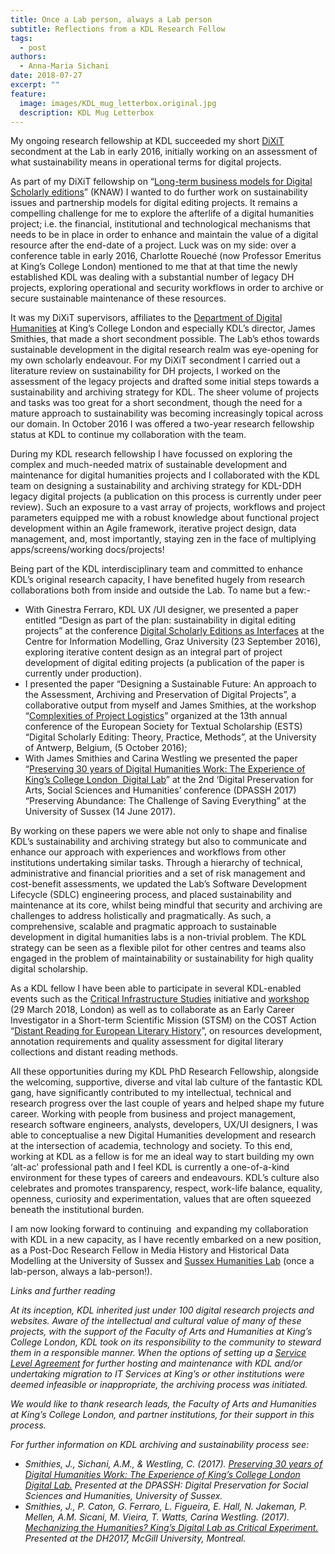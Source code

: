 ```yaml
---
title: Once a Lab person, always a Lab person
subtitle: Reflections from a KDL Research Fellow
tags:
  - post
authors:
  - Anna-Maria Sichani
date: 2018-07-27
excerpt: ""
feature:
  image: images/KDL_mug_letterbox.original.jpg
  description: KDL Mug Letterbox
---
```


My ongoing research fellowship at KDL succeeded my short [DiXiT](http://dixit.uni-koeln.de/) secondment at the Lab in early 2016, initially working on an assessment of what sustainability means in operational terms for digital projects.

As part of my DiXiT fellowship on “[Long-term business models for Digital Scholarly editions](https://dixit.hypotheses.org/806)” (KNAW) I wanted to do further work on sustainability issues and partnership models for digital editing projects. It remains a compelling challenge for me to explore the afterlife of a digital humanities project; i.e. the financial, institutional and technological mechanisms that needs to be in place in order to enhance and maintain the value of a digital resource after the end-date of a project. Luck was on my side: over a conference table in early 2016, Charlotte Roueché (now Professor Emeritus at King’s College London) mentioned to me that at that time the newly established KDL was dealing with a substantial number of legacy DH projects, exploring operational and security workflows in order to archive or secure sustainable maintenance of these resources.

It was my DiXiT supervisors, affiliates to the [Department of Digital Humanities](https://www.kcl.ac.uk/artshums/depts/ddh/index.aspx) at King’s College London and especially KDL’s director, James Smithies, that made a short secondment possible. The Lab’s ethos towards sustainable development in the digital research realm was eye-opening for my own scholarly endeavour. For my DiXiT secondment I carried out a literature review on sustainability for DH projects, I worked on the assessment of the legacy projects and drafted some initial steps towards a sustainability and archiving strategy for KDL. The sheer volume of projects and tasks was too great for a short secondment, though the need for a mature approach to sustainability was becoming increasingly topical across our domain. In October 2016 I was offered a two-year research fellowship status at KDL to continue my collaboration with the team.

During my KDL research fellowship I have focussed on exploring the complex and much-needed matrix of sustainable development and maintenance for digital humanities projects and I collaborated with the KDL team on designing a sustainability and archiving strategy for KDL-DDH legacy digital projects (a publication on this process is currently under peer review). Such an exposure to a vast array of projects, workflows and project parameters equipped me with a robust knowledge about functional project development within an Agile framework, iterative project design, data management, and, most importantly, staying zen in the face of multiplying apps/screens/working docs/projects!

Being part of the KDL interdisciplinary team and committed to enhance KDL’s original research capacity, I have benefited hugely from research collaborations both from inside and outside the Lab. To name but a few:-

- With Ginestra Ferraro, KDL UX /UI designer, we presented a paper entitled “Design as part of the plan: sustainability in digital editing projects” at the conference [Digital Scholarly Editions as Interfaces](https://informationsmodellierung.uni-graz.at/en/events/archive/digital-scholarly-editions-as-interfaces/) at the Centre for Information Modelling, Graz University (23 September 2016), exploring iterative content design as an integral part of project development of digital editing projects (a publication of the paper is currently under production).
- I presented the paper “Designing a Sustainable Future: An approach to the Assessment, Archiving and Preservation of Digital Projects”, a collaborative output from myself and James Smithies, at the workshop “[Complexities of Project Logistics](http://uahost.uantwerpen.be/estsdixit2016/index.php/workshops/)” organized at the 13th annual conference of the European Society for Textual Scholarship (ESTS) “Digital Scholarly Editing: Theory, Practice, Methods”, at the University of Antwerp, Belgium, (5 October 2016);
- With James Smithies and Carina Westling we presented the paper “[Preserving 30 years of Digital Humanities Work: The Experience of King’s College London  Digital Lab](http://jamessmithies.org/blog/2017/06/23/preserving-30-years-digital-humanities-work-experience-kings-digital-lab/)” at the 2nd ‘Digital Preservation for Arts, Social Sciences and Humanities’ conference (DPASSH 2017) “Preserving Abundance: The Challenge of Saving Everything” at the University of Sussex (14 June 2017).

By working on these papers we were able not only to shape and finalise KDL’s sustainability and archiving strategy but also to communicate and enhance our approach with experiences and workflows from other institutions undertaking similar tasks. Through a hierarchy of technical, administrative and financial priorities and a set of risk management and cost-benefit assessments, we updated the Lab’s Software Development Lifecycle (SDLC) engineering process, and placed sustainability and maintenance at its core, whilst being mindful that security and archiving are challenges to address holistically and pragmatically. As such, a comprehensive, scalable and pragmatic approach to sustainable development in digital humanities labs is a non-trivial problem. The KDL strategy can be seen as a flexible pilot for other centres and teams also engaged in the problem of maintainability or sustainability for high quality digital scholarship.

As a KDL fellow I have been able to participate in several KDL-enabled events such as the [Critical Infrastructure Studies](http://cistudies.org/) initiative and [workshop](https://www.kdl.kcl.ac.uk/events/infrastructure-studies/critical-infrastructure-workshop/) (29 March 2018, London) as well as to collaborate as an Early Career Investigator in a Short-term Scientific Mission (STSM) on the COST Action “[Distant Reading for European Literary History](https://www.distant-reading.net/)”, on resources development, annotation requirements and quality assessment for digital literary collections and distant reading methods.

All these opportunities during my KDL PhD Research Fellowship, alongside the welcoming, supportive, diverse and vital lab culture of the fantastic KDL gang, have significantly contributed to my intellectual, technical and research progress over the last couple of years and helped shape my future career. Working with people from business and project management, research software engineers, analysts, developers, UX/UI designers, I was able to conceptualise a new Digital Humanities development and research at the intersection of academia, technology and society. To this end, working at KDL as a fellow is for me an ideal way to start building my own ‘alt-ac’ professional path and I feel KDL is currently a one-of-a-kind environment for these types of careers and endeavours. KDL’s culture also celebrates and promotes transparency, respect, work-life balance, equality, openness, curiosity and experimentation, values that are often squeezed beneath the institutional burden.

I am now looking forward to continuing  and expanding my collaboration with KDL in a new capacity, as I have recently embarked on a new position, as a Post-Doc Research Fellow in Media History and Historical Data Modelling at the University of Sussex and [Sussex Humanities Lab](http://www.sussex.ac.uk/shl) (once a lab-person, always a lab-person!).

_Links and further reading_

_At its inception, KDL inherited just under 100 digital research projects and websites. Aware of the intellectual and cultural value of many of these projects, with the support of the Faculty of Arts and Humanities at King’s College London, KDL took on its responsibility to the community to steward them in a responsible manner. When the options of setting up a [Service Level Agreement](https://www.kdl.kcl.ac.uk/how-we-work/why-work-us/) for further hosting and maintenance with KDL and/or undertaking migration to IT Services at King’s or other institutions were deemed infeasible or inappropriate, the archiving process was initiated._

_We would like to thank research leads, the Faculty of Arts and Humanities at King’s College London, and partner institutions, for their support in this process._

_For further information on KDL archiving and sustainability process see:_

- _Smithies, J., Sichani, A.M., & Westling, C. (2017). [Preserving 30 years of Digital Humanities Work: The Experience of King’s College London Digital Lab.](http://jamessmithies.org/blog/2017/06/23/preserving-30-years-digital-humanities-work-experience-kings-digital-lab/) Presented at the DPASSH: Digital Preservation for Social Sciences and Humanities, University of Sussex._
- _Smithies, J., P. Caton, G. Ferraro, L. Figueira, E. Hall, N. Jakeman, P. Mellen, A.M. Sicani, M. Vieira, T. Watts, Carina Westling. (2017). [Mechanizing the Humanities? King’s Digital Lab as Critical Experiment.](http://jamessmithies.org/blog/2017/08/17/mechanizing-humanities-kings-digital-lab-critical-experiment/) Presented at the DH2017, McGill University, Montreal._
